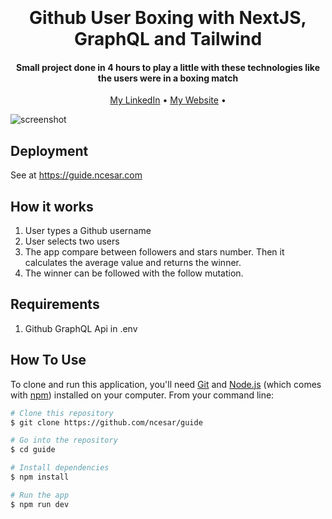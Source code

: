 <h1 align="center">
  <br>
  <br>
  Github User Boxing with NextJS, GraphQL and Tailwind
  <br>
</h1>

<h4 align="center">Small project done in 4 hours to play a little with these technologies like the users were in a boxing match</h4>

<p align="center">
  <a href="https://www.linkedin.com/in/cesarnascimentoo/">My LinkedIn</a> •
  <a href="https://ncesar.com">My Website</a> •
</p>

![screenshot](https://github.com/ncesar/guide/blob/master/smallgif.gif?raw=true)

## Deployment
See at https://guide.ncesar.com

## How it works

1. User types a Github username
2. User selects two users
3. The app compare between followers and stars number. Then it calculates the average value and returns the winner.
4. The winner can be followed with the follow mutation.

## Requirements
1. Github GraphQL Api in .env

## How To Use

To clone and run this application, you'll need [Git](https://git-scm.com) and [Node.js](https://nodejs.org/en/download/) (which comes with [npm](http://npmjs.com)) installed on your computer. From your command line:

```bash
# Clone this repository
$ git clone https://github.com/ncesar/guide

# Go into the repository
$ cd guide

# Install dependencies
$ npm install

# Run the app
$ npm run dev
```
